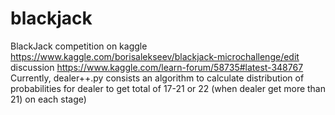 # blackjack
BlackJack competition on kaggle https://www.kaggle.com/borisalekseev/blackjack-microchallenge/edit
discussion https://www.kaggle.com/learn-forum/58735#latest-348767
Currently, dealer++.py consists an algorithm to calculate distribution of probabilities for dealer to get total of 17-21 or 22 (when dealer get more than 21) on each stage)
